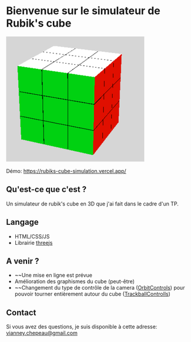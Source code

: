 # Bienvenue sur le simulateur de Rubik's cube

![image d'un rubik's cube](images/cube.png)

Démo: https://rubiks-cube-simulation.vercel.app/

## Qu'est-ce que c'est ?
Un simulateur de rubik's cube en 3D que j'ai fait dans le cadre d'un TP.

## Langage
* HTML/CSS/JS
* Librairie [threejs](https://threejs.org/)

## A venir ?
* ~~Une mise en ligne est prévue
* Amélioration des graphismes du cube (peut-être)
* ~~Changement du type de contrôle de la camera ([OrbitControls](https://threejs.org/docs/#examples/en/controls/OrbitControls)) pour pouvoir tourner entièrement autour du cube ([TrackballControlls](https://threejs.org/docs/#examples/en/controls/TrackballControls))

## Contact
Si vous avez des questions, je suis disponible à cette adresse: vianney.chepeau@gmail.com


